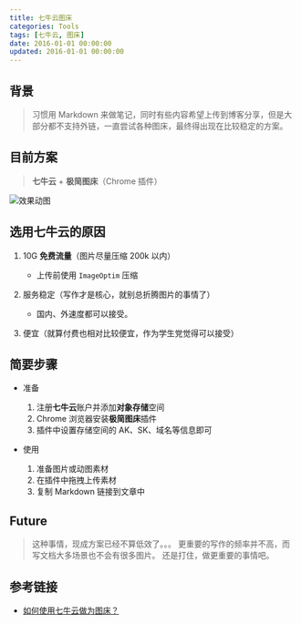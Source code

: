 ```yaml
---
title: 七牛云图床
categories: Tools
tags: [七牛云, 图床]
date: 2016-01-01 00:00:00
updated: 2016-01-01 00:00:00
---
```


## 背景

> 习惯用 Markdown 来做笔记，同时有些内容希望上传到博客分享，但是大部分都不支持外链，一直尝试各种图床，最终得出现在比较稳定的方案。

## 目前方案

> **七牛云** + **极简图床**（Chrome 插件）

![效果动图](http://upload-images.jianshu.io/upload_images/80247-75dc6f1261f0ae9c.jpg?imageMogr2/auto-orient/strip)

## 选用七牛云的原因

1. 10G **免费流量**（图片尽量压缩 200k 以内）
    - 上传前使用 `ImageOptim` 压缩

2. 服务稳定（写作才是核心，就别总折腾图片的事情了）
    - 国内、外速度都可以接受。

3. 便宜（就算付费也相对比较便宜，作为学生党觉得可以接受）

## 简要步骤

- 准备
    1. 注册**七牛云**账户并添加**对象存储**空间
    2. Chrome 浏览器安装**极简图床**插件
    3. 插件中设置存储空间的 AK、SK、域名等信息即可

- 使用
    1. 准备图片或动图素材
    2. 在插件中拖拽上传素材
    3. 复制 Markdown 链接到文章中

## Future

> 这种事情，现成方案已经不算低效了。。。
> 更重要的写作的频率并不高，而写文档大多场景也不会有很多图片。
> 还是打住，做更重要的事情吧。

## 参考链接

- [如何使用七牛云做为图床？](http://cnfeat.com/blog/2015/11/30/cli-qiniu/)
